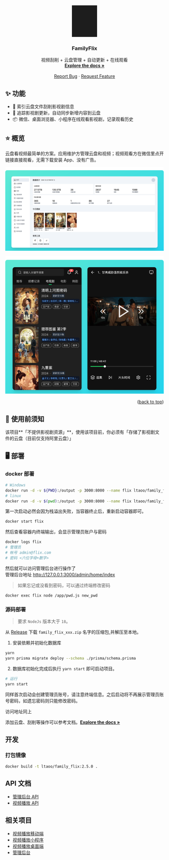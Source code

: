 <!-- Improved compatibility of back to top link: See: https://github.com/othneildrew/Best-README-Template/pull/73 -->

<a name="readme-top"></a>

<!-- PROJECT SHIELDS -->
<!--
*** I'm using markdown "reference style" links for readability.
*** Reference links are enclosed in brackets [ ] instead of parentheses ( ).
*** See the bottom of this document for the declaration of the reference variables
*** for contributors-url, forks-url, etc. This is an optional, concise syntax you may use.
*** https://www.markdownguide.org/basic-syntax/#reference-style-links
-->

<!-- PROJECT LOGO -->
<br />
<div align="center">
  <a href="https://family-flix.github.io/docs/">
    <img src="assets/logo.jpg" alt="Logo" width="80" height="100">
  </a>

  <h3 align="center">FamilyFlix</h3>

  <p align="center">
    视频刮削 + 云盘管理 + 自动更新 + 在线观看
    <br />
    <a href="https://family-flix.github.io/docs/"><strong>Explore the docs »</strong></a>
    <br />
    <br />
    <!-- <a href="https://github.com/othneildrew/Best-README-Template">View Demo</a> -->
    <!-- · -->
    <a href="https://github.com/family-flix/api/issues">Report Bug</a>
    ·
    <a href="https://github.com/family-flix/api/issues">Request Feature</a>
  </p>
</div>

<!-- TABLE OF CONTENTS -->
<!-- <details>
  <summary>Table of Contents</summary>
  <ol>
    <li>
      <a href="#about-the-project">About The Project</a>
      <ul>
        <li><a href="#built-with">Built With</a></li>
      </ul>
    </li>
    <li>
      <a href="#getting-started">Getting Started</a>
      <ul>
        <li><a href="#prerequisites">Prerequisites</a></li>
        <li><a href="#installation">Installation</a></li>
      </ul>
    </li>
    <li><a href="#usage">Usage</a></li>
    <li><a href="#roadmap">Roadmap</a></li>
    <li><a href="#contributing">Contributing</a></li>
    <li><a href="#license">License</a></li>
    <li><a href="#contact">Contact</a></li>
    <li><a href="#acknowledgments">Acknowledgments</a></li>
  </ol>
</details> -->

<!-- ABOUT THE PROJECT -->

## ✨ 功能

- 🌈 索引云盘文件刮削影视剧信息
- 🚀 追踪影视剧更新，自动同步新增内容到云盘
- 📦 微信、桌面浏览器、小程序在线观看影视剧，记录观看历史

## ⭐️ 概览

云盘看视频最简单的方案。应用维护方管理云盘和视频；视频观看方在微信里点开链接直接观看，无需下载安装 App、没有广告。

![管理后台首页](assets/admin_screenshot1.png)

<!-- [![管理后台首页][assets/admin-home.png]](https://docs.family-flix.github.com)
[![移动端1][assets/mobile-example1.png]](https://docs.family-flix.github.com)
[![移动端2][assets/mobile-example2.png]](https://docs.family-flix.github.com) -->

![移动端1](assets/mobile_screenshot1.png)

<p align="right">(<a href="#readme-top">back to top</a>)</p>

## 👀 使用前须知

该项目**「不提供影视剧资源」**，使用该项目前，你必须有「存储了影视剧文件的云盘（目前仅支持阿里云盘）」


## 🖥️ 部署

### docker 部署

```bash
# Windows
docker run -d -v ${PWD}:/output -p 3000:8000 --name flix ltaoo/family_flix:2.4.1
# linux
docker run -d -v $(pwd):/output -p 3000:8000 --name flix ltaoo/family_flix:2.4.1
```

第一次启动必然会因为栈溢出失败，当容器终止后，重新启动容器即可。

```bash
docker start flix
```

然后查看容器内终端输出，会显示管理员账户与密码

```bash
docker logs flix
# 管理员
# 帐号 admin@flix.com
# 密码 <六位字母+数字>
```

然后就可以访问管理后台进行操作了
<br/>
管理后台地址 http://127.0.0.1:3000/admin/home/index

> 如果忘记或没看到密码，可以通过终端修改密码

```bash
docker exec flix node /app/pwd.js new_pwd
```

### 源码部署

> 要求 `NodeJs` 版本大于 `18`。

从 [Release](https://github.com/family-flix/api/releases) 下载 `family_flix_xxx.zip` 名字的压缩包,并解压至本地。

1. 安装依赖并初始化数据库

```bash
yarn
yarn prisma migrate deploy --schema ./prisma/schema.prisma
```

2. 数据库初始化完成后执行 `yarn start` 即可启动项目。

```bash
# 运行
yarn start
```

同样首次启动会创建管理员账号，请注意终端信息。之后启动将不再展示管理员账号密码，如遗忘密码则只能修改密码。

访问地址同上

添加云盘、刮削等操作可以参考文档。<a href="https://family-flix.github.io/docs/"><strong>Explore the docs »</strong></a>

<!--
### 更新

只需要拉取新代码，再执行一次安装依赖、应用数据库变更、打包即可。

```bash
# 拉取新代码
git pull origin main
# 安装依赖
yarn
# 应用数据库变更
yarn prisma migrate deploy --schema ./prisma/schema.prisma
# 打包
yarn build
# 运行
yarn start
``` -->

## 开发

### 打包镜像

```bash
docker build -t ltaoo/family_flix:2.5.0 .
```

## API 文档

- [管理后台 API](https://documenter.getpostman.com/view/7312751/2s93sXdEzv)
- [视频播放 API](https://documenter.getpostman.com/view/7312751/2s93sXdF5R)

## 相关项目

- [视频播放移动端](https://github.com/family-flix/mobile1)
- [视频播放小程序](https://github.com/family-flix/weapp)
- [视频播放桌面端](https://github.com/family-flix/pc2)
- [管理后台](https://github.com/family-flix/admin1)
